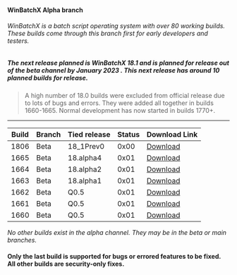 #### WinBatchX Alpha branch
###### WinBatchX is a batch script operating system with over 80 working builds. These builds come through this branch first for early developers and testers.

##### The next release planned is WinBatchX 18.1 and is planned for release out of the beta channel by January 2023 . This next release has around 10 planned builds for release.



> A high number of 18.0 builds were excluded from official release due to lots of bugs and errors. They were added all together in builds 1660-1665. Normal development has now started in builds 1770+.


***
Build | Branch | Tied release | Status | Download Link |
------|--------|--------------|--------|---------------|
1806 | Beta | 18_1Prev0 | 0x00 | [Download](https://github.com/bes-ptah/WinBatchX/releases/download/1806/18.1806.zip)
1665 | Beta | 18.alpha4 | 0x01 | [Download](https://github.com/bes-ptah/WinBatchX/releases/download/1665/WBX_BUILD_1665.zip)
1664 | Beta | 18.alpha2 | 0x01 | [Download](https://github.com/bes-ptah/WinBatchX/releases/download/1664/WBX_BUILD_1664.zip)
1663 | Beta | 18.alpha1 | 0x01 | [Download](https://github.com/bes-ptah/WinBatchX/releases/download/1663/WBX_BUILD_1663.zip)
1662 | Beta | Q0.5      | 0x01 | [Download](https://github.com/bes-ptah/WinBatchX/releases/download/1662/WBX_BUILD_1662.zip)
1661 | Beta | Q0.5      | 0x01 | [Download](https://github.com/bes-ptah/WinBatchX/releases/download/1661/WBX_BUILD_1661.zip)
1660 | Beta | Q0.5      | 0x01 | [Download](https://github.com/bes-ptah/WinBatchX/releases/download/1660/WBX_BUILD_1660.zip)

*No other builds exist in the alpha channel. They may be in the beta or main branches.*




#### Only the last build is supported for bugs or errored features to be fixed. All other builds are security-only fixes.






